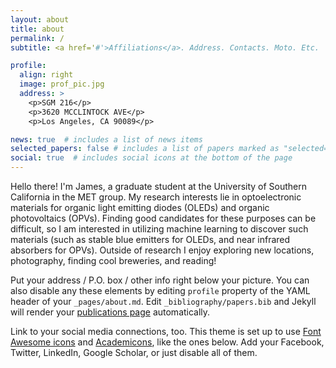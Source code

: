 ```yaml
---
layout: about
title: about
permalink: /
subtitle: <a href='#'>Affiliations</a>. Address. Contacts. Moto. Etc.

profile:
  align: right
  image: prof_pic.jpg
  address: >
    <p>SGM 216</p>
    <p>3620 MCCLINTOCK AVE</p>
    <p>Los Angeles, CA 90089</p>

news: true  # includes a list of news items
selected_papers: false # includes a list of papers marked as "selected={true}"
social: true  # includes social icons at the bottom of the page
---
```


Hello there! I'm James, a graduate student at the University of Southern California in the MET group. My research interests lie in optoelectronic materials for organic light emitting diodes (OLEDs) and organic photovoltaics (OPVs). Finding good candidates for these purposes can be difficult, so I am interested in utilizing machine learning to discover such materials (such as stable blue emitters for OLEDs, and near infrared absorbers for OPVs). Outside of research I enjoy exploring new locations, photography, finding cool breweries, and reading!

Put your address / P.O. box / other info right below your picture. You can also disable any these elements by editing `profile` property of the YAML header of your `_pages/about.md`. Edit `_bibliography/papers.bib` and Jekyll will render your [publications page](/al-folio/publications/) automatically.

Link to your social media connections, too. This theme is set up to use [Font Awesome icons](http://fortawesome.github.io/Font-Awesome/) and [Academicons](https://jpswalsh.github.io/academicons/), like the ones below. Add your Facebook, Twitter, LinkedIn, Google Scholar, or just disable all of them.
